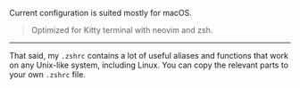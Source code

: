 Current configuration is suited mostly for macOS.

> Optimized for Kitty terminal with neovim and zsh.

---

That said, my `.zshrc` contains a lot of useful aliases and functions that work on any Unix-like system, including Linux. You can copy the relevant parts to your own `.zshrc` file.

